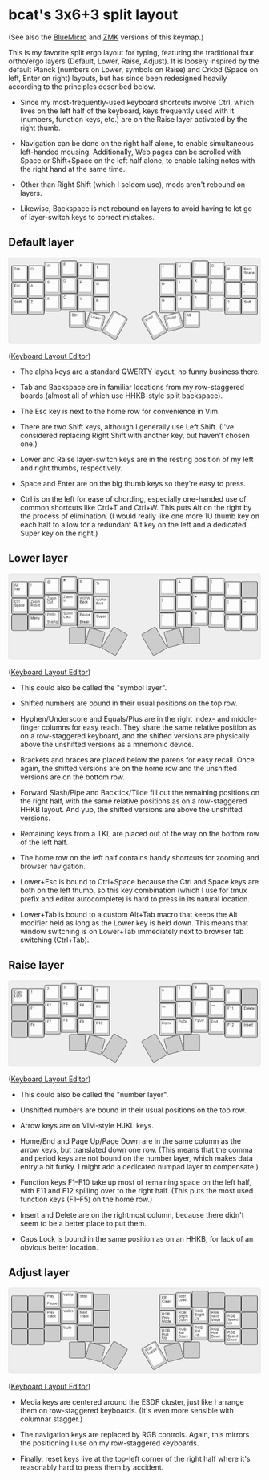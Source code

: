 # bcat's 3x6+3 split layout

(See also the
[BlueMicro](https://github.com/jpconstantineau/BlueMicro_BLE/tree/master/firmware/keyboards/crkbd/keymaps/bcat)
and [ZMK](https://github.com/bcat/zmk-config/blob/master/config/corne.keymap)
versions of this keymap.)

This is my favorite split ergo layout for typing, featuring the traditional four
ortho/ergo layers (Default, Lower, Raise, Adjust). It is loosely inspired by the
default Planck (numbers on Lower, symbols on Raise) and Crkbd (Space on left,
Enter on right) layouts, but has since been redesigned heavily according to the
principles described below.

* Since my most-frequently-used keyboard shortcuts involve Ctrl, which lives on
  the left half of the keyboard, keys frequently used with it (numbers, function
  keys, etc.) are on the Raise layer activated by the right thumb.

* Navigation can be done on the right half alone, to enable simultaneous
  left-handed mousing. Additionally, Web pages can be scrolled with Space or
  Shift+Space on the left half alone, to enable taking notes with the right hand
  at the same time.

* Other than Right Shift (which I seldom use), mods aren't rebound on layers.

* Likewise, Backspace is not rebound on layers to avoid having to let go of
  layer-switch keys to correct mistakes.

## Default layer

![Layout](layer_default.png)

([Keyboard Layout Editor](http://www.keyboard-layout-editor.com/#/gists/08d9827d916662a9414f48805aa895a5))

* The alpha keys are a standard QWERTY layout, no funny business there.

* Tab and Backspace are in familiar locations from my row-staggered boards
  (almost all of which use HHKB-style split backspace).

* The Esc key is next to the home row for convenience in Vim.

* There are two Shift keys, although I generally use Left Shift. (I've
  considered replacing Right Shift with another key, but haven't chosen one.)

* Lower and Raise layer-switch keys are in the resting position of my left and
  right thumbs, respectively.

* Space and Enter are on the big thumb keys so they're easy to press.

* Ctrl is on the left for ease of chording, especially one-handed use of common
  shortcuts like Ctrl+T and Ctrl+W. This puts Alt on the right by the process of
  elimination. (I would really like one more 1U thumb key on each half to allow
  for a redundant Alt key on the left and a dedicated Super key on the right.)

## Lower layer

![Layout](layer_lower.png)

([Keyboard Layout Editor](http://www.keyboard-layout-editor.com/#/gists/c3fba5eaa2cd70fdfbdbc0f9e34d3bc0))

* This could also be called the "symbol layer".

* Shifted numbers are bound in their usual positions on the top row.

* Hyphen/Underscore and Equals/Plus are in the right index- and middle-finger
  columns for easy reach. They share the same relative position as on a
  row-staggered keyboard, and the shifted versions are physically above the
  unshifted versions as a mnemonic device.

* Brackets and braces are placed below the parens for easy recall. Once again,
  the shifted versions are on the home row and the unshifted versions are on the
  bottom row.

* Forward Slash/Pipe and Backtick/Tilde fill out the remaining positions on the
  right half, with the same relative positions as on a row-staggered HHKB
  layout. And yup, the shifted versions are above the unshifted versions.

* Remaining keys from a TKL are placed out of the way on the bottom row of the
  left half.

* The home row on the left half contains handy shortcuts for zooming and browser
  navigation.

* Lower+Esc is bound to Ctrl+Space because the Ctrl and Space keys are both on
  the left thumb, so this key combination (which I use for tmux prefix and
  editor autocomplete) is hard to press in its natural location.

* Lower+Tab is bound to a custom Alt+Tab macro that keeps the Alt modifier held
  as long as the Lower key is held down. This means that window switching is on
  Lower+Tab immediately next to browser tab switching (Ctrl+Tab).

## Raise layer

![Layout](layer_raise.png)

([Keyboard Layout Editor](http://www.keyboard-layout-editor.com/#/gists/08b44355d4ca85d294bad9e2821f91d7))

* This could also be called the "number layer".

* Unshifted numbers are bound in their usual positions on the top row.

* Arrow keys are on VIM-style HJKL keys.

* Home/End and Page Up/Page Down are in the same column as the arrow keys, but
  translated down one row. (This means that the comma and period keys are not
  bound on the number layer, which makes data entry a bit funky. I might add a
  dedicated numpad layer to compensate.)

* Function keys F1–F10 take up most of remaining space on the left half, with
  F11 and F12 spilling over to the right half. (This puts the most used function
  keys (F1–F5) on the home row.)

* Insert and Delete are on the rightmost column, because there didn't seem to be
  a better place to put them.

* Caps Lock is bound in the same position as on an HHKB, for lack of an obvious
  better location.

## Adjust layer

![Layout](layer_adjust.png)

([Keyboard Layout Editor](http://www.keyboard-layout-editor.com/#/gists/77e7572e077b36a23eb2086017e16fee))

* Media keys are centered around the ESDF cluster, just like I arrange them on
  row-staggered keyboards. (It's even more sensible with columnar stagger.)

* The navigation keys are replaced by RGB controls. Again, this mirrors the
  positioning I use on my row-staggered keyboards.

* Finally, reset keys live at the top-left corner of the right half where it's
  reasonably hard to press them by accident.
